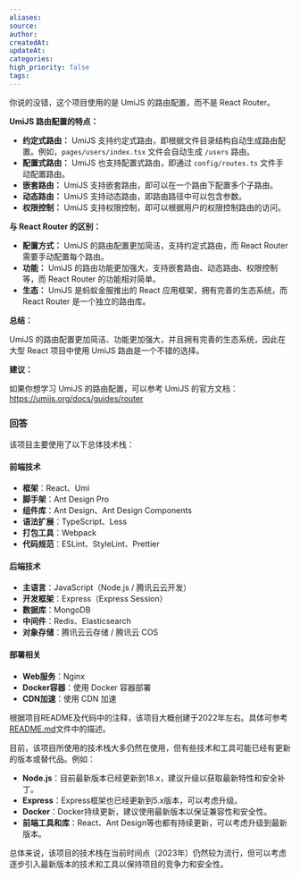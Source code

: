 ```yaml
---
aliases: 
source: 
author: 
createdAt: 
updateAt: 
categories: 
high_priority: false
tags:
---
```

你说的没错，这个项目使用的是 UmiJS 的路由配置，而不是 React Router。

**UmiJS 路由配置的特点：**

* **约定式路由：** UmiJS 支持约定式路由，即根据文件目录结构自动生成路由配置。例如，`pages/users/index.tsx` 文件会自动生成 `/users` 路由。
* **配置式路由：** UmiJS 也支持配置式路由，即通过 `config/routes.ts` 文件手动配置路由。
* **嵌套路由：** UmiJS 支持嵌套路由，即可以在一个路由下配置多个子路由。
* **动态路由：** UmiJS 支持动态路由，即路由路径中可以包含参数。
* **权限控制：** UmiJS 支持权限控制，即可以根据用户的权限控制路由的访问。

**与 React Router 的区别：**

* **配置方式：** UmiJS 的路由配置更加简洁，支持约定式路由，而 React Router 需要手动配置每个路由。
* **功能：** UmiJS 的路由功能更加强大，支持嵌套路由、动态路由、权限控制等，而 React Router 的功能相对简单。
* **生态：** UmiJS 是蚂蚁金服推出的 React 应用框架，拥有完善的生态系统，而 React Router 是一个独立的路由库。

**总结：**

UmiJS 的路由配置更加简洁、功能更加强大，并且拥有完善的生态系统，因此在大型 React 项目中使用 UmiJS 路由是一个不错的选择。


**建议：**

如果你想学习 UmiJS 的路由配置，可以参考 UmiJS 的官方文档：https://umijs.org/docs/guides/router


### 回答

该项目主要使用了以下总体技术栈：

#### 前端技术

- **框架**：React、Umi
- **脚手架**：Ant Design Pro
- **组件库**：Ant Design、Ant Design Components
- **语法扩展**：TypeScript、Less
- **打包工具**：Webpack
- **代码规范**：ESLint、StyleLint、Prettier

#### 后端技术

- **主语言**：JavaScript（Node.js / 腾讯云云开发）
- **开发框架**：Express（Express Session）
- **数据库**：MongoDB
- **中间件**：Redis、Elasticsearch
- **对象存储**：腾讯云云存储 / 腾讯云 COS

#### 部署相关

- **Web服务**：Nginx
- **Docker容器**：使用 Docker 容器部署
- **CDN加速**：使用 CDN 加速

根据项目README及代码中的注释，该项目大概创建于2022年左右。具体可参考[README.md](javascript:void(0))文件中的描述。

目前，该项目所使用的技术栈大多仍然在使用，但有些技术和工具可能已经有更新的版本或替代品。例如：

- **Node.js**：目前最新版本已经更新到18.x，建议升级以获取最新特性和安全补丁。
- **Express**：Express框架也已经更新到5.x版本，可以考虑升级。
- **Docker**：Docker持续更新，建议使用最新版本以保证兼容性和安全性。
- **前端工具和库**：React、Ant Design等也都有持续更新，可以考虑升级到最新版本。

总体来说，该项目的技术栈在当前时间点（2023年）仍然较为流行，但可以考虑逐步引入最新版本的技术和工具以保持项目的竞争力和安全性。



